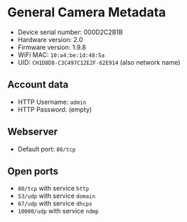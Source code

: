 # General Camera Metadata

* Device serial number: 000D2C2B1B
* Hardware version: 2.0
* Firmware version: 1.9.8
* WiFi MAC: `10:a4:be:1d:48:5a`
* UID: `CH1D8D8-C3C497C12E2F-62E914` (also network name)

## Account data
* HTTP Username: `admin`
* HTTP Password: (empty)

## Webserver
 * Default port: `80/tcp`

## Open ports
* `80/tcp` with service `http`
* `53/udp` with service `domain`
* `67/udp` with service `dhcps`
* `10000/udp` with service `ndmp`
